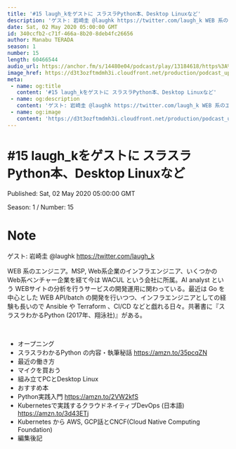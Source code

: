 ```yaml
---
title: '#15 laugh_kをゲストに スラスラPython本、Desktop Linuxなど'
description: 'ゲスト: 岩崎圭 @laughk https://twitter.com/laugh_k WEB 系のエンジニア。MSP, Web系企業のインフラエンジニア、いくつかのWeb系ベンチャー企業を経て今は'
date: Sat, 02 May 2020 05:00:00 GMT
id: 340ccfb2-c71f-466a-8b20-8deb4fc26656
author: Manabu TERADA
season: 1
number: 15
length: 60466544
audio_url: https://anchor.fm/s/14480e04/podcast/play/13184618/https%3A%2F%2Fd3ctxlq1ktw2nl.cloudfront.net%2Fstaging%2F2020-05-02%2F8518cb557fb4f0622c2b2947d8c2e6bb.m4a
image_href: https://d3t3ozftmdmh3i.cloudfront.net/production/podcast_uploaded/3302665/3302665-1582446732992-f3e5401da36c1.jpg
meta:
 - name: og:title
   content: '#15 laugh_kをゲストに スラスラPython本、Desktop Linuxなど'
 - name: og:description
   content: 'ゲスト: 岩崎圭 @laughk https://twitter.com/laugh_k WEB 系のエンジニア。MSP, Web系企業のインフラエンジニア、いくつかのWeb系ベンチャー企業を経て今は'
 - name: og:image
   content: 'https://d3t3ozftmdmh3i.cloudfront.net/production/podcast_uploaded/3302665/3302665-1582446732992-f3e5401da36c1.jpg'
---
```

# #15 laugh_kをゲストに スラスラPython本、Desktop Linuxなど

Published: Sat, 02 May 2020 05:00:00 GMT

Season: 1 / Number: 15

# Note

<p>ゲスト: 岩崎圭 @laughk <a href="https://twitter.com/laugh_k">https://twitter.com/laugh_k</a></p>
<p>WEB 系のエンジニア。MSP, Web系企業のインフラエンジニア、いくつかのWeb系ベンチャー企業を経て今は WACUL という会社に所属。AI analyst という WEBサイトの分析を行うサービスの開発運用に関わっている。最近は Go を中心とした WEB API/batch の開発を行いつつ、インフラエンジニアとしての経験も長いので Ansible や Terraform 、CI/CD などと戯れる日々。共著書に『スラスラわかるPython (2017年、翔泳社)』がある。</p>
<p><br></p>
<ul>
 <li>オープニング</li>
 <li>スラスラわかるPython の内容・執筆秘話 <a href="https://amzn.to/35pcqZN" rel="noreferrer nofollow noopener" target="_blank">https://amzn.to/35pcqZN</a></li>
 <li>最近の働き方</li>
 <li>マイクを買おう</li>
  <li>組み立てPCとDesktop Linux</li>
  <li>おすすめ本</li>
  <li>Python実践入門 <a href="https://amzn.to/2VW2kfS" rel="noreferrer nofollow noopener" target="_blank">https://amzn.to/2VW2kfS</a></li>
  <li>Kubernetesで実践するクラウドネイティブDevOps (日本語) <a href="https://amzn.to/3d43ETj" rel="noreferrer nofollow noopener" target="_blank">https://amzn.to/3d43ETj</a></li>
  <li>Kubernetes から AWS, GCP話とCNCF(Cloud Native Computing Foundation)</li>
  <li>編集後記</li>
</ul>
<p><br></p>



<a-player 
:options="{
  audio: [
    {
        name: '#15 laugh_kをゲストに スラスラPython本、Desktop Linuxなど',
        artist: 'terapyon',
        url: 'https://anchor.fm/s/14480e04/podcast/play/13184618/https%3A%2F%2Fd3ctxlq1ktw2nl.cloudfront.net%2Fstaging%2F2020-05-02%2F8518cb557fb4f0622c2b2947d8c2e6bb.m4a',
        cover: 'https://d3t3ozftmdmh3i.cloudfront.net/production/podcast_uploaded/3302665/3302665-1582446732992-f3e5401da36c1.jpg'
    }
    ]
}"
/>

